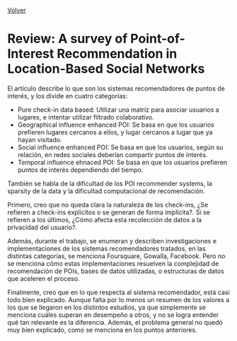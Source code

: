 [Volver](./index.md)
# Review: A survey of Point-of-Interest Recommendation in Location-Based Social Networks

El artículo describe lo que son los sistemas recomendadores de puntos de interés, y los divide en cuatro categorías:

- Pure check-in data based: Utilizar una matriz para asociar usuarios a lugares, e intentar utilizar filtrado colaborativo.
- Geographical influence enhanced POI: Se basa en que los usuarios prefieren lugares cercanos a ellos, y lugar cercanos a lugar que ya hayan visitado.
- Social influence enhanced POI: Se basa en que los usuarios, según su relación, en redes sociales deberían compartir puntos de interés.
- Temporal influence ehnaced POI: Se basa en que los usuarios prefieren puntos de interés dependiendo del tiempo.

También se habla de la dificultad de los POI recommender systems, la sparsity de la data y la dificultad computacional de recomendación.

Primero, creo que no queda clara la naturaleza de los check-ins, ¿Se refieren a check-ins explícitos o se generan de forma implícita?. Si se refieren a los últimos, ¿Cómo afecta esta recolección de datos a la privacidad del usuario?.

Además, durante el trabajo, se enumeran y describen investigaciones e implementaciones de los sistemas recomendadores tratados, en las distintas categorías, se menciona Foursquare, Gowalla, Facebook. Pero no se menciona cómo estas implementaciones resuelven la complejidad de recomendación de POIs, bases de datos utilizadas, o estructuras de datos que aceleren el proceso.

Finalmente, creo que en lo que respecta al sistema recomendador, está casi todo bien explicado. Aunque falta por lo menos un resumen de los valores a los que se llegaron en los distintos estudios, ya que simplemente se menciona cuáles superan en desempeño a otros, y no se logra entender qué tan relevante es la diferencia. Además, el problema general no quedó muy bien explicado, como se menciona en los puntos anteriores.
